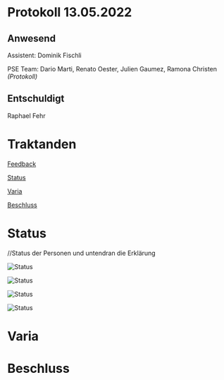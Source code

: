 # Protokoll 13.05.2022
## Anwesend 
Assistent: Dominik Fischli

PSE Team: Dario Marti, Renato Oester, Julien Gaumez, Ramona Christen _(Protokoll)_
## Entschuldigt
Raphael Fehr
# Traktanden

[Feedback](#feedback-assistent) 

[Status](#status)

[Varia](#varia)

[Beschluss](#beschluss)

## 

# Status
//Status der Personen und untendran die Erklärung 

![Status](https://img.shields.io/badge/Ramona_Christen-green-green)


![Status](https://img.shields.io/badge/Dario_Marti-green-green)


![Status](https://img.shields.io/badge/Renat_Oester-orange-green)

![Status](https://img.shields.io/badge/Julien_Gaumez-orange-orange)


# Varia 



# Beschluss 


